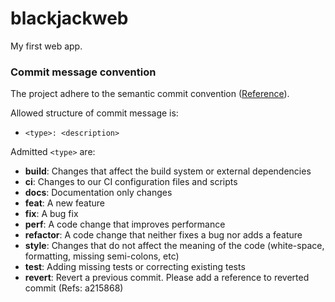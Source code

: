 # blackjackweb

My first web app.


### Commit message convention

The project adhere to the semantic commit convention ([Reference](https://www.conventionalcommits.org/en/v1.0.0/)).

Allowed structure of commit message is:

- `<type>: <description>`

Admitted `<type>` are:

- **build**: Changes that affect the build system or external dependencies
- **ci**: Changes to our CI configuration files and scripts
- **docs**: Documentation only changes
- **feat**: A new feature
- **fix**: A bug fix
- **perf**: A code change that improves performance
- **refactor**: A code change that neither fixes a bug nor adds a feature
- **style**: Changes that do not affect the meaning of the code (white-space, formatting, missing semi-colons, etc)
- **test**: Adding missing tests or correcting existing tests
- **revert**: Revert a previous commit. Please add a reference to reverted commit (Refs: a215868)